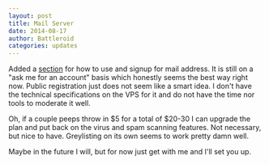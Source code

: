 ```yaml
---
layout: post
title: Mail Server
date: 2014-08-17
author: Battleroid
categories: updates
---
```


Added a [section](/mail) for how to use and signup for mail address. It is still on a "ask me for an account" basis which honestly seems the best way right now. Public registration just does not seem like a smart idea. I don't have the technical specifications on the VPS for it and do not have the time nor tools to moderate it well.

Oh, if a couple peeps throw in $5 for a total of $20-30 I can upgrade the plan and put back on the virus and spam scanning features. Not necessary, but nice to have. Greylisting on its own seems to work pretty damn well.

Maybe in the future I will, but for now just get with me and I'll set you up.
